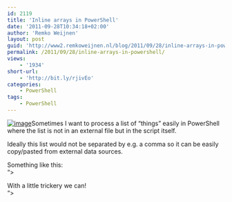 ```yaml
---
id: 2119
title: 'Inline arrays in PowerShell'
date: '2011-09-28T10:34:18+02:00'
author: 'Remko Weijnen'
layout: post
guid: 'http://www2.remkoweijnen.nl/blog/2011/09/28/inline-arrays-in-powershell/'
permalink: /2011/09/28/inline-arrays-in-powershell/
views:
    - '1934'
short-url:
    - 'http://bit.ly/rjivEo'
categories:
    - PowerShell
tags:
    - PowerShell
---
```


[![image](http://192.168.40.25:8081/wp-content/uploads/2011/09/image_thumb28.png "image")](http://192.168.40.25:8081/wp-content/uploads/2011/09/image28.png)Sometimes I want to process a list of “things” easily in PowerShell where the list is not in an external file but in the script itself.

Ideally this list would not be separated by e.g. a comma so it can be easily copy/pasted from external data sources.

Something like this:  
“&gt;

With a little trickery we can!  
“&gt;